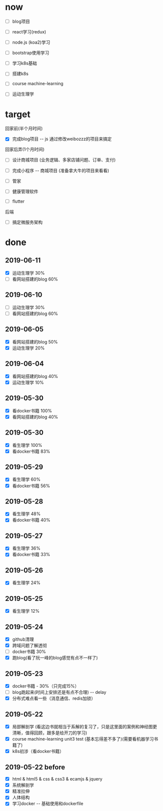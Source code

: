 # now
- [ ] blog项目
- [ ] react学习(redux)
- [ ] node.js (koa2)学习
- [ ] bootstrap使用学习

- [ ] 学习k8s基础
- [ ] 搭建k8s

- [ ] course machine-learning

- [ ] 运动生理学


# target 
回家前(半个月时间)
- [x] 完成blog项目   -- js 通过修改weibozzz的项目来搞定

回家后弄(1个月时间)
- [ ] 设计商城项目   (业务逻辑、多家店铺问题、订单、支付)
- [ ] 完成小程序     -- 商城项目 (准备拿大牛的项目来看看)
- [ ] 管家

- [ ] 健康管理软件

- [ ] flutter

后端
- [ ] 搞定微服务架构

# done

## 2019-06-11
- [x] 运动生理学 30% 
- [ ] 看网站搭建的blog 60%

## 2019-06-10
- [ ] 运动生理学 30% 
- [ ] 看网站搭建的blog 60%

## 2019-06-05
- [x] 看网站搭建的blog 50% 
- [x] 运动生理学 20% 

## 2019-06-04
- [x] 看网站搭建的blog 40% 
- [x] 运动生理学 10%

## 2019-05-30
- [x] 看docker书籍 100%
- [x] 看网站搭建的blog 40%

## 2019-05-30
- [x] 看生理学 100%
- [x] 看docker书籍 83%

## 2019-05-29 
- [x] 看生理学 60%
- [x] 看docker书籍 56% 

## 2019-05-28 
- [x] 看生理学 48%
- [x] 看docker书籍 40% 

## 2019-05-27
- [x] 看生理学 36%
- [x] 看docker书籍 33%

## 2019-05-26
- [x] 看生理学 24%

## 2019-05-25
- [x] 看生理学 12%

## 2019-05-24
- [x] github清理
- [x] 跨域问题了解透彻
- [ ] docker书籍 30%
- [x] 跑blog(看了阮一峰的blog感觉有点不一样了)

## 2019-05-23
- [x] docker书籍 - 30%（只完成15%）
- [ ] blog跑起来(时间上安排还是有点不合理)  -- delay
- [x] 分布式难点看一些（消息通信、redis加锁）

## 2019-05-22  
- [x] 局部解剖学  (看这边书就相当于系解的复习了，只是这里面的案例和神经图更清晰，值得回顾，跟多是给开刀的学习)
- [x] course machine-learning unit3 test (基本忘得差不多了)(需要看机器学习书籍了)
- [x] k8s初涉（看docker书籍）

## 2019-05-22  before
- [x] html & html5 & css & css3 & ecamjs & jquery
- [x] 系统解剖学
- [x] 精准拉伸
- [x] 人体结构
- [x] 学习docker  -- 基础使用和dockerfile
